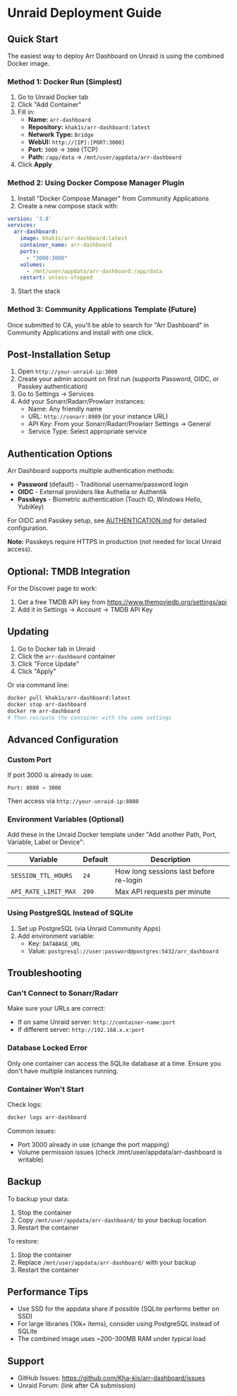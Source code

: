 # Unraid Deployment Guide

## Quick Start

The easiest way to deploy Arr Dashboard on Unraid is using the combined Docker image.

### Method 1: Docker Run (Simplest)

1. Go to Unraid Docker tab
2. Click "Add Container"
3. Fill in:
   - **Name:** `arr-dashboard`
   - **Repository:** `khak1s/arr-dashboard:latest`
   - **Network Type:** `Bridge`
   - **WebUI:** `http://[IP]:[PORT:3000]`
   - **Port:** `3000` → `3000` (TCP)
   - **Path:** `/app/data` → `/mnt/user/appdata/arr-dashboard`
4. Click **Apply**

### Method 2: Using Docker Compose Manager Plugin

1. Install "Docker Compose Manager" from Community Applications
2. Create a new compose stack with:

```yaml
version: '3.8'
services:
  arr-dashboard:
    image: khak1s/arr-dashboard:latest
    container_name: arr-dashboard
    ports:
      - "3000:3000"
    volumes:
      - /mnt/user/appdata/arr-dashboard:/app/data
    restart: unless-stopped
```

3. Start the stack

### Method 3: Community Applications Template (Future)

Once submitted to CA, you'll be able to search for "Arr Dashboard" in Community Applications and install with one click.

## Post-Installation Setup

1. Open `http://your-unraid-ip:3000`
2. Create your admin account on first run (supports Password, OIDC, or Passkey authentication)
3. Go to Settings → Services
4. Add your Sonarr/Radarr/Prowlarr instances:
   - Name: Any friendly name
   - URL: `http://sonarr:8989` (or your instance URL)
   - API Key: From your Sonarr/Radarr/Prowlarr Settings → General
   - Service Type: Select appropriate service

## Authentication Options

Arr Dashboard supports multiple authentication methods:

- **Password** (default) - Traditional username/password login
- **OIDC** - External providers like Authelia or Authentik
- **Passkeys** - Biometric authentication (Touch ID, Windows Hello, YubiKey)

For OIDC and Passkey setup, see [AUTHENTICATION.md](AUTHENTICATION.md) for detailed configuration.

**Note:** Passkeys require HTTPS in production (not needed for local Unraid access).

## Optional: TMDB Integration

For the Discover page to work:
1. Get a free TMDB API key from https://www.themoviedb.org/settings/api
2. Add it in Settings → Account → TMDB API Key

## Updating

1. Go to Docker tab in Unraid
2. Click the `arr-dashboard` container
3. Click "Force Update"
4. Click "Apply"

Or via command line:
```bash
docker pull khak1s/arr-dashboard:latest
docker stop arr-dashboard
docker rm arr-dashboard
# Then recreate the container with the same settings
```

## Advanced Configuration

### Custom Port

If port 3000 is already in use:
```
Port: 8080 → 3000
```
Then access via `http://your-unraid-ip:8080`

### Environment Variables (Optional)

Add these in the Unraid Docker template under "Add another Path, Port, Variable, Label or Device":

| Variable | Default | Description |
|----------|---------|-------------|
| `SESSION_TTL_HOURS` | `24` | How long sessions last before re-login |
| `API_RATE_LIMIT_MAX` | `200` | Max API requests per minute |

### Using PostgreSQL Instead of SQLite

1. Set up PostgreSQL (via Unraid Community Apps)
2. Add environment variable:
   - Key: `DATABASE_URL`
   - Value: `postgresql://user:password@postgres:5432/arr_dashboard`

## Troubleshooting

### Can't Connect to Sonarr/Radarr

Make sure your URLs are correct:
- If on same Unraid server: `http://container-name:port`
- If different server: `http://192.168.x.x:port`

### Database Locked Error

Only one container can access the SQLite database at a time. Ensure you don't have multiple instances running.

### Container Won't Start

Check logs:
```bash
docker logs arr-dashboard
```

Common issues:
- Port 3000 already in use (change the port mapping)
- Volume permission issues (check /mnt/user/appdata/arr-dashboard is writable)

## Backup

To backup your data:
1. Stop the container
2. Copy `/mnt/user/appdata/arr-dashboard/` to your backup location
3. Restart the container

To restore:
1. Stop the container
2. Replace `/mnt/user/appdata/arr-dashboard/` with your backup
3. Restart the container

## Performance Tips

- Use SSD for the appdata share if possible (SQLite performs better on SSD)
- For large libraries (10k+ items), consider using PostgreSQL instead of SQLite
- The combined image uses ~200-300MB RAM under typical load

## Support

- GitHub Issues: https://github.com/Kha-kis/arr-dashboard/issues
- Unraid Forum: (link after CA submission)
